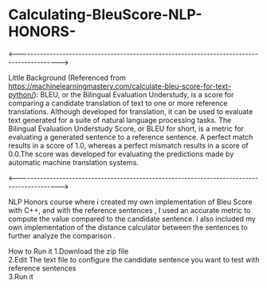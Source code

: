 # Calculating-BleuScore-NLP-HONORS-

<------------------------------------------------------------------------------------------->

Little Background (Referenced from https://machinelearningmastery.com/calculate-bleu-score-for-text-python/):
BLEU, or the Bilingual Evaluation Understudy, is a score for comparing a candidate translation of text to one or more reference translations.
Although developed for translation, it can be used to evaluate text generated for a suite of natural language processing tasks.
The Bilingual Evaluation Understudy Score, or BLEU for short, is a metric for evaluating a generated sentence to a reference sentence.
A perfect match results in a score of 1.0, whereas a perfect mismatch results in a score of 0.0.The score was developed for evaluating 
the predictions made by automatic machine translation systems.

<------------------------------------------------------------------------------------------->

  NLP Honors course where i created my own implementation of Bleu Score with C++, and with the reference sentences , I used an accurate metric 
to  compute the value compared to the candidate sentence. I also included my own implementation of the distance calculator between the 
sentences to further analyze the comparison .

How to Run it
1.Download the zip file <br />
2.Edit The text file to configure the candidate sentence you want to test with reference sentences<br />
3.Run it<br />

